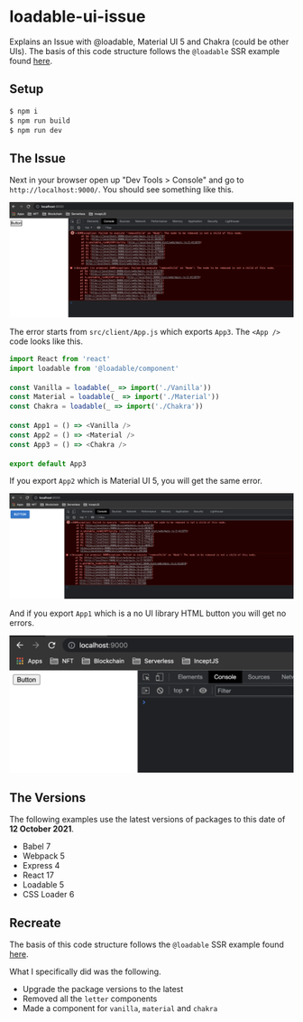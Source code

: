 # loadable-ui-issue

Explains an Issue with @loadable, Material UI 5 and Chakra (could be 
other UIs). The basis of this code structure follows the `@loadable` 
SSR example found 
[here](https://github.com/gregberge/loadable-components/tree/main/examples/server-side-rendering).

## Setup

```bash
$ npm i
$ npm run build
$ npm run dev
```

## The Issue

Next in your browser open up "Dev Tools > Console" and go to 
`http://localhost:9000/`. You should see something like this.

![Chakra Error](./issue/chakra.png)

The error starts from `src/client/App.js` which exports `App3`. The 
`<App />` code looks like this.

```js
import React from 'react'
import loadable from '@loadable/component'

const Vanilla = loadable(_ => import('./Vanilla'))
const Material = loadable(_ => import('./Material'))
const Chakra = loadable(_ => import('./Chakra'))

const App1 = () => <Vanilla />
const App2 = () => <Material />
const App3 = () => <Chakra />

export default App3
```

If you export `App2` which is Material UI 5, you will get the same error.

![Material UI Error](./issue/material.png)

And if you export `App1` which is a no UI library HTML button you will 
get no errors.

![Vanilla HTML](./issue/vanilla.png)

## The Versions

The following examples use the latest versions of packages to this date 
of **12 October 2021**.

 - Babel 7
 - Webpack 5
 - Express 4
 - React 17
 - Loadable 5
 - CSS Loader 6

## Recreate

The basis of this code structure follows the `@loadable` SSR example found 
[here](https://github.com/gregberge/loadable-components/tree/main/examples/server-side-rendering).

What I specifically did was the following.

 - Upgrade the package versions to the latest
 - Removed all the `letter` components
 - Made a component for `vanilla`, `material` and `chakra`
